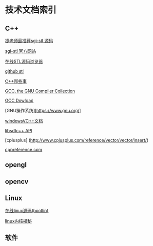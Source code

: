 # 技术文档索引

## C++

 [捷老师最推荐sgi-stl 源码](https://github.com/karottc/sgi-stl)
 
 [sgi-stl 官方网站](http://labmaster.mi.infn.it/Laboratorio2/serale/www.sgi.com/tech/stl/download.html)
 
 [在线STL源码浏览器](https://code.woboq.org/gcc/libstdc++-v3/include/bits/)

 [github stl](https://github.com/mapleFU/SGI-STL)

 [C++那些事](https://github.com/Light-City/CPlusPlusThings)

 [GCC, the GNU Compiler Collection](https://gcc.gnu.org/)

 [GCC Dowload](https://gcc.gnu.org/releases.html)

 [GNU操作系统][https://www.gnu.org/]

 [windowsVC++文档](https://docs.microsoft.com/zh-cn/windows/win32/memory/virtual-address-space?redirectedfrom=MSDN)

 [libsdtc++ API](https://gcc.gnu.org/onlinedocs/gcc-4.6.3/libstdc++/api/)

 [cplusplus] (http://www.cplusplus.com/reference/vector/vector/insert/)

 [cppreference.com](https://zh.cppreference.com/w/%E9%A6%96%E9%A1%B5)

 ## opengl
 
 ## opencv
 
## Linux

[在线linux源码(bootlin)](https://elixir.bootlin.com/linux/latest/source)

[linux内核揭秘](https://www.cntofu.com/book/114/readme.html)

## 软件

